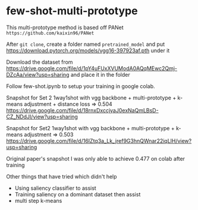 # few-shot-multi-prototype

This multi-prototype method is based off PANet `https://github.com/kaixin96/PANet`

After `git clone`, create a folder named `pretrained_model` and put https://download.pytorch.org/models/vgg16-397923af.pth under it

Download the dataset from https://drive.google.com/file/d/1pY4uFUxXVUModA0AQqMEwc2Qmj-DZcAa/view?usp=sharing and place it in the folder

Follow few-shot.ipynb to setup your training in google colab.

Snapshot for Set 2 1way1shot with vgg backbone + multi-prototype + k-means adjustment + distance loss => 0.504 
https://drive.google.com/file/d/18rnxDxccjyaJ0exNaQmLBsD-CZ_NDdJI/view?usp=sharing

Snapshot for Set2 1way1shot with vgg backbone + multi-prototype + k-means adjustment => 0.503
https://drive.google.com/file/d/16IZtq3a_Lk_jref9G3hnQWnar22iqLlH/view?usp=sharing

Original paper's snapshot I was only able to achieve 0.477 on colab after training

Other things that have tried which didn't help
- Using saliency classifier to assist
- Training saliency on a dominant dataset then assist
- multi step k-means